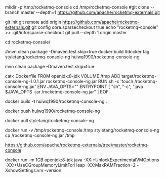 





mkdir -p /tmp/rocketmq-console
cd /tmp/rocketmq-console
#git clone --branch master --depth=1 https://github.com/apache/rocketmq-externals.git


git init
git remote add origin https://github.com/apache/rocketmq-externals.git
git config core.sparsecheckout true
echo "rocketmq-console" >> .git/info/sparse-checkout
git pull --depth 1 origin master


cd rocketmq-console/

#mvn clean package -Dmaven.test.skip=true docker:build
#docker tag styletang/rocketmq-console-ng huiwq1990/rocketmq-console-ng 

mvn clean package -Dmaven.test.skip=true

cat<<EOF > Dockerfile
FROM openjdk:8-jdk
VOLUME /tmp
ADD target/rocketmq-console-ng-1.0.1.jar rocketmq-console-ng.jar
RUN sh -c 'touch /rocketmq-console-ng.jar'
ENV JAVA_OPTS=""
ENTRYPOINT [ "sh", "-c", "java $JAVA_OPTS -jar /rocketmq-console-ng.jar" ]
EOF

docker build -t huiwq1990/rocketmq-console-ng .

docker push huiwq1990/rocketmq-console-ng





docker pull styletang/rocketmq-console-ng



docker run -v /tmp/rocketmq-console:/tmp styletang/rocketmq-console-ng cp /rocketmq-console-ng.jar /tmp




https://github.com/apache/rocketmq-externals/tree/master/rocketmq-console






 docker run -m 1GB  openjdk:8-jdk java -XX:+UnlockExperimentalVMOptions -XX:+UseCGroupMemoryLimitForHeap -XX:MaxRAMFraction=2 -XshowSettings:vm -version